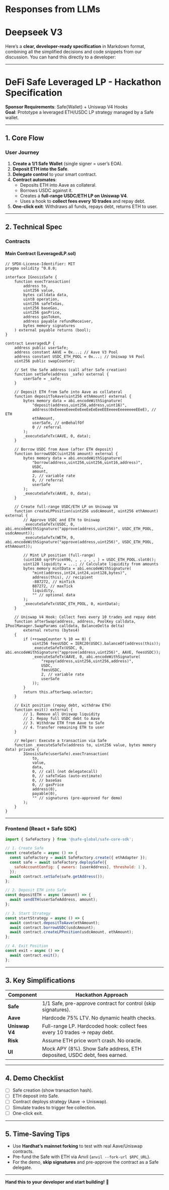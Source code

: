 # Responses from LLMs

# Deepseek V3


Here’s a **clear, developer-ready specification** in Markdown format, combining all the simplified decisions and code snippets from our discussion. You can hand this directly to a developer:

---

# **DeFi Safe Leveraged LP - Hackathon Specification**  
**Sponsor Requirements**: Safe{Wallet} + Uniswap V4 Hooks  
**Goal**: Prototype a leveraged ETH/USDC LP strategy managed by a Safe wallet.  

---

## **1. Core Flow**  
### **User Journey**  
1. **Create a 1/1 Safe Wallet** (single signer = user’s EOA).  
2. **Deposit ETH into the Safe**.  
3. **Delegate control** to your smart contract.  
4. **Contract automates**:  
   - Deposits ETH into Aave as collateral.  
   - Borrows USDC against it.  
   - Creates a **full-range USDC/ETH LP on Uniswap V4**.  
   - Uses a hook to **collect fees every 10 trades** and repay debt.  
5. **One-click exit**: Withdraws all funds, repays debt, returns ETH to user.  

---

## **2. Technical Spec**  
### **Contracts**  
#### **Main Contract (LeveragedLP.sol)**  
```solidity
// SPDX-License-Identifier: MIT
pragma solidity ^0.8.0;

interface IGnosisSafe {
    function execTransaction(
        address to,
        uint256 value,
        bytes calldata data,
        uint8 operation,
        uint256 safeTxGas,
        uint256 baseGas,
        uint256 gasPrice,
        address gasToken,
        address payable refundReceiver,
        bytes memory signatures
    ) external payable returns (bool);
}

contract LeveragedLP {
    address public userSafe;
    address constant AAVE = 0x...; // Aave V3 Pool
    address constant USDC_ETH_POOL = 0x...; // Uniswap V4 Pool
    uint256 public swapCounter;

    // Set the Safe address (call after Safe creation)
    function setSafe(address _safe) external {
        userSafe = _safe;
    }

    // Deposit ETH from Safe into Aave as collateral
    function depositToAave(uint256 ethAmount) external {
        bytes memory data = abi.encodeWithSignature(
            "deposit(address,uint256,address,uint16)",
            address(0xEeeeeEeeeEeEeeEeEeEeeEEEeeeeEeeeeeeeEEeE), // ETH
            ethAmount,
            userSafe, // onBehalfOf
            0 // referral
        );
        _executeSafeTx(AAVE, 0, data);
    }

    // Borrow USDC from Aave (after ETH deposit)
    function borrowUSDC(uint256 amount) external {
        bytes memory data = abi.encodeWithSignature(
            "borrow(address,uint256,uint256,uint16,address)",
            USDC,
            amount,
            2, // variable rate
            0, // referral
            userSafe
        );
        _executeSafeTx(AAVE, 0, data);
    }

    // Create full-range USDC/ETH LP on Uniswap V4
    function createLPPosition(uint256 usdcAmount, uint256 ethAmount) external {
        // Approve USDC and ETH to Uniswap
        _executeSafeTx(USDC, 0, abi.encodeWithSignature("approve(address,uint256)", USDC_ETH_POOL, usdcAmount));
        _executeSafeTx(WETH, 0, abi.encodeWithSignature("approve(address,uint256)", USDC_ETH_POOL, ethAmount));
        
        // Mint LP position (full-range)
        (uint160 sqrtPriceX96, , , , , , ) = USDC_ETH_POOL.slot0();
        uint128 liquidity = ...; // Calculate liquidity from amounts
        bytes memory mintData = abi.encodeWithSignature(
            "mint(address,int24,int24,uint128,bytes)",
            address(this), // recipient
            -887272, // minTick
            887272, // maxTick
            liquidity,
            "" // optional data
        );
        _executeSafeTx(USDC_ETH_POOL, 0, mintData);
    }

    // Uniswap V4 Hook: Collect fees every 10 trades and repay debt
    function afterSwap(address, address, PoolKey calldata, IPoolManager.SwapParams calldata, BalanceDelta delta)
        external returns (bytes4)
    {
        if (++swapCounter % 10 == 0) {
            uint256 feesUSDC = IERC20(USDC).balanceOf(address(this));
            _executeSafeTx(USDC, 0, abi.encodeWithSignature("approve(address,uint256)", AAVE, feesUSDC));
            _executeSafeTx(AAVE, 0, abi.encodeWithSignature(
                "repay(address,uint256,uint256,address)",
                USDC,
                feesUSDC,
                2, // variable rate
                userSafe
            ));
        }
        return this.afterSwap.selector;
    }

    // Exit position (repay debt, withdraw ETH)
    function exit() external {
        // 1. Remove all Uniswap liquidity
        // 2. Repay full USDC debt to Aave
        // 3. Withdraw ETH from Aave to Safe
        // 4. Transfer remaining ETH to user
    }

    // Helper: Execute a transaction via Safe
    function _executeSafeTx(address to, uint256 value, bytes memory data) private {
        IGnosisSafe(userSafe).execTransaction(
            to,
            value,
            data,
            0, // call (not delegatecall)
            0, // safeTxGas (auto-estimate)
            0, // baseGas
            0, // gasPrice
            address(0),
            payable(0),
            "" // signatures (pre-approved for demo)
        );
    }
}
```

---

### **Frontend (React + Safe SDK)**  
```javascript
import { SafeFactory } from '@safe-global/safe-core-sdk';

// 1. Create Safe
const createSafe = async () => {
  const safeFactory = await SafeFactory.create({ ethAdapter });
  const safe = await safeFactory.deploySafe({
    safeAccountConfig: { owners: [userAddress], threshold: 1 },
  });
  await contract.setSafe(safe.getAddress());
};

// 2. Deposit ETH into Safe
const depositETH = async (amount) => {
  await sendETH(userSafeAddress, amount);
};

// 3. Start Strategy
const startStrategy = async () => {
  await contract.depositToAave(ethAmount);
  await contract.borrowUSDC(usdcAmount);
  await contract.createLPPosition(usdcAmount, ethAmount);
};

// 4. Exit Position
const exit = async () => {
  await contract.exit();
};
```

---

## **3. Key Simplifications**  
| Component       | Hackathon Approach                                                                 |
|-----------------|-----------------------------------------------------------------------------------|
| **Safe**        | 1/1 Safe, pre-approve contract for control (skip signatures).                     |
| **Aave**        | Hardcode 75% LTV. No dynamic health checks.                                       |
| **Uniswap V4**  | Full-range LP. Hardcoded hook: collect fees every 10 trades → repay debt.         |
| **Risk**        | Assume ETH price won’t crash. No oracle.                                          |
| **UI**          | Mock APY (8%). Show Safe address, ETH deposited, USDC debt, fees earned.          |

---

## **4. Demo Checklist**  
- [ ] Safe creation (show transaction hash).  
- [ ] ETH deposit into Safe.  
- [ ] Contract deploys strategy (Aave → Uniswap).  
- [ ] Simulate trades to trigger fee collection.  
- [ ] One-click exit.  

---

## **5. Time-Saving Tips**  
- Use **Hardhat’s mainnet forking** to test with real Aave/Uniswap contracts.  
- Pre-fund the Safe with ETH via Anvil (`anvil --fork-url $RPC_URL`).  
- For the demo, **skip signatures** and pre-approve the contract as a Safe delegate.  

--- 

**Hand this to your developer and start building!** 🚀

